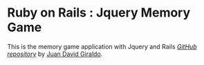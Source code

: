 # Ruby on Rails : Jquery Memory Game

This is the memory game application with Jquery and Rails
[*GitHub repository*](https://github.com/JuandGirald/)
by [Juan David Giraldo](https://www.facebook.com/JuanDgiral?ref=tn_tnmn).